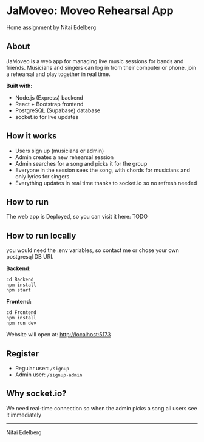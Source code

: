# JaMoveo: Moveo Rehearsal App

Home assignment by Nitai Edelberg

## About

JaMoveo is a web app for managing live music sessions for bands and friends.
Musicians and singers can log in from their computer or phone, join a rehearsal and play together in real time.

**Built with:**

* Node.js (Express) backend
* React + Bootstrap frontend
* PostgreSQL (Supabase) database
* socket.io for live updates

## How it works

* Users sign up (musicians or admin)
* Admin creates a new rehearsal session
* Admin searches for a song and picks it for the group
* Everyone in the session sees the song, with chords for musicians and only lyrics for singers
* Everything updates in real time thanks to socket.io so no refresh needed

## How to run 
The web app is Deployed, so you can visit it here: TODO

## How to run locally

you would need the .env variables, so contact me or chose your own postgresql DB URI.

**Backend:**

```
cd Backend
npm install
npm start
```

**Frontend:**

```
cd Frontend
npm install
npm run dev
```

Website will open at: [http://localhost:5173](http://localhost:5173)

## Register

* Regular user: `/signup`
* Admin user: `/signup-admin`

## Why socket.io?

We need real-time connection so when the admin picks a song all users see it immediately

---

Nitai Edelberg
